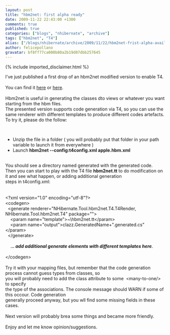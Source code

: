 ```yaml
---
layout: post
title: "hbm2net: first alpha ready"
date: 2009-11-22 22:43:00 +1300
comments: true
published: true
categories: ["blogs", "nhibernate", "archive"]
tags: ["hbm2net", "T4"]
alias: ["/blogs/nhibernate/archive/2009/11/22/hbm2net-frist-alpha-available.aspx"]
author: felicepollano
gravatar: bf8ff77ca000b80a2b19d07dbb257645
---
```

{% include imported_disclaimer.html %}
<p>I've just published a first drop of an hbm2net modified version to enable T4.<br />&nbsp;<br />You can find it <a href="/media/p/546.aspx">here</a> or <a href="https://sourceforge.net/projects/nhcontrib/files/NHibernate.Hbm2Net/hbm2net.zip/download">here</a>.<br /><br />Hbm2net is useful in generating the classes dto views or whatever you want starting from the hbm files.<br />The presented version supports code generation via T4, so you can use the same renderer with different templates to produce different codes artefacts.<br />To try it, please do the follow:</p>
<p>&nbsp;</p>
<ul>
<li>Unzip the file in a folder ( you will probably put that folder in your path variable to launch it from everywhere )</li>
<li>Launch<b> hbm2net --config:t4config.xml apple.hbm.xml</b></li>
</ul>
<p><br />You should see a directory named generated with the generated code.<br />Then you can start to play with the T4 file <b>hbm2net.tt</b> to do modification on it and see what happen, or adding additional generation<br />steps in t4config.xml:<br /><br /><br />&lt;?xml version="1.0" encoding="utf-8"?&gt;<br />&lt;codegen&gt;<br />&nbsp; &lt;generate renderer="NHibernate.Tool.hbm2net.T4.T4Render, NHibernate.Tool.hbm2net.T4" package=""&gt;<br />&nbsp;&nbsp;&nbsp; &lt;param name="template"&gt;~\hbm2net.tt&lt;/param&gt;<br />&nbsp;&nbsp;&nbsp; &lt;param name="output"&gt;clazz.GeneratedName+".generated.cs"&lt;/param&gt;<br />&nbsp; &lt;/generate&gt;<br /><br />&nbsp;&nbsp;&nbsp; .<b><i>.. add additional generate elements with different templates here</i></b>.<br /><br />&lt;/codegen&gt;<br /><br />Try it with your mapping files, but remember that the code generation process cannot guess types from classes, so<br />you will probably need to add the class attribute to some&nbsp; &lt;many-to-one/&gt; to specify<br />the type of the associations. The console message should WARN if some of this occour. Code generation<br />generally proceed anyway, but you wll find some missing fields in these cases.<br /><br />Next version will probably brea some things and became more friendly.<br /><br />Enjoy and let me know opinion/suggestions.</p>

